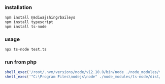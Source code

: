 ### installation
```sh
npm install @adiwajshing/baileys
npm install typescript
npm install ts-node
```

### usage
```sh
npx ts-node test.ts
```

### run from php
```php
shell_exec('/root/.nvm/versions/node/v12.10.0/bin/node ./node_modules/ts-node/dist/bin test.ts');
shell_exec('"C:\Program Files\nodejs\node" ./node_modules/ts-node/dist/bin test.ts');
```